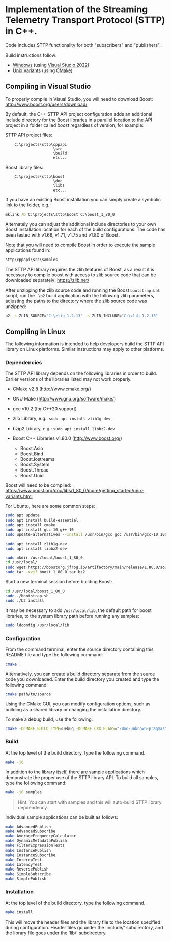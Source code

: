 # Implementation of the Streaming Telemetry Transport Protocol (STTP) in C++.

Code includes STTP functionality for both "subscribers" and "publishers".

Build instructions follow:

* [Windows](#compiling-in-visual-studio) (using [Visual Studio 2022](https://visualstudio.microsoft.com/vs/community/))
* [Unix Variants](#compiling-in-linux) (using [CMake](https://cmake.org/))

## Compiling in Visual Studio

To properly compile in Visual Studio, you will need to download Boost:
    http://www.boost.org/users/download/

By default, the C++ STTP API project configuration adds an additional include
directory for the Boost libraries in a parallel location to the API project in
a folder called _boost_ regardless of version, for example:

STTP API project files:
```
    C:\projects\sttp\cppapi
                     \src
                     \build
                     etc...
```
Boost library files:
```
    C:\projects\sttp\boost
                     \doc
                     \libs
                     etc...
```

If you have an existing Boost installation you can simply create a symbolic
link to the folder, e.g.:
```cmd
mklink /D C:\projects\sttp\boost C:\boost_1_80_0
```

Alternately you can adjust the additional include directories to your own
Boost installation location for each of the build configurations. The code
has been tested with v1.66, v1.71, v1.75 and v1.80 of Boost.

Note that you will need to compile Boost in order to execute the sample
applications found in:
```cmd
sttp\cppapi\src\samples
```

The STTP API library requires the zlib features of Boost, as a result it is necessary
to compile boost with access to zlib source code that can be downloaded separately:
https://zlib.net/

After unzipping the zlib source code and running the Boost `bootstrap.bat` script,
run  the `.\b2` build application with the following zlib parameters, adjusting
the paths to the directory where the zlib source code was unzipped:
```cmd
b2 -s ZLIB_SOURCE="C:\zlib-1.2.13" -s ZLIB_INCLUDE="C:\zlib-1.2.13"
```

## Compiling in Linux

The following information is intended to help developers build the STTP API
library on Linux platforms. Similar instructions may apply to other platforms.

### Dependencies

The STTP API library depends on the following libraries in order to build.
Earlier versions of the libraries listed may not work properly.

* CMake v2.8 (http://www.cmake.org/)

* GNU Make (http://www.gnu.org/software/make/)

* gcc v10.2 (for C++20 support)

* zlib Library, e.g.: `sudo apt install zlib1g-dev`

* bzip2 Library, e.g.: `sudo apt install libbz2-dev`

* Boost C++ Libraries v1.80.0 (http://www.boost.org/)
    - Boost.Asio
    - Boost.Bind
    - Boost.Iostreams
    - Boost.System
    - Boost.Thread
    - Boost.Uuid

Boost will need to be compiled:
https://www.boost.org/doc/libs/1_80_0/more/getting_started/unix-variants.html

For Ubuntu, here are some common steps:

```bash
sudo apt update
sudo apt install build-essential
sudo apt install cmake
sudo apt install gcc-10 g++-10
sudo update-alternatives --install /usr/bin/gcc gcc /usr/bin/gcc-10 100 --slave /usr/bin/g++ g++ /usr/bin/g++-10 --slave /usr/bin/gcov gcov /usr/bin/gcov-10

sudo apt install zlib1g-dev
sudo apt install libbz2-dev

sudo mkdir /usr/local/boost_1_80_0
cd /usr/local/
sudo wget https://boostorg.jfrog.io/artifactory/main/release/1.80.0/source/boost_1_80_0.tar.bz2
sudo tar -xvjf boost_1_80_0.tar.bz2
```

Start a new terminal session before building Boost:

```bash
cd /usr/local/boost_1_80_0
sudo ./bootstrap.sh
sudo ./b2 install
```

It may be necessary to add `/usr/local/lib`, the default path for boost libraries,
to the system library path before running any samples:

```bash
sudo ldconfig /usr/local/lib
```

### Configuration

From the command terminal, enter the source directory containing this
README file and type the following command:

```bash
cmake .
```

Alternatively, you can create a build directory separate from the
source code you downloaded. Enter the build directory you created
and type the following command:

```bash
cmake path/to/source
```

Using the CMake GUI, you can modify configuration options, such as
building as a shared library or changing the installation directory.

To make a debug build, use the following:

```bash
cmake -DCMAKE_BUILD_TYPE=Debug -DCMAKE_CXX_FLAGS="-Wno-unknown-pragmas"
```

### Build

At the top level of the build directory, type the following command.

```bash
make -j6
```

In addition to the library itself, there are sample applications which
demonstrate the proper use of the STTP library API. To build all samples,
type the following command:

```bash
make -j6 samples
```
> Hint: You can start with samples and this will auto-build STTP library depdendency.

Individual sample applications can be built as follows:

```bash
make AdvancedPublish
make AdvancedSubscribe
make AverageFrequencyCalculator
make DynamicMetadataPublish
make FilterExpressionTests
make InstancePublish
make InstanceSubscribe
make InteropTest
make LatencyTest
make ReversePublish
make SimpleSubscribe
make SimplePublish
```

### Installation

At the top level of the build directory, type the following command.

```bash
make install
```

This will move the header files and the library file to the location
specified during configuration. Header files go under the 'include/'
subdirectory, and the library file goes under the 'lib/' subdirectory.
